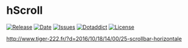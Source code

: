 # hScroll

[![Release](https://img.shields.io/github/v/release/franck-paul/hScroll)](https://github.com/franck-paul/hScroll/releases)
[![Date](https://img.shields.io/github/release-date/franck-paul/hScroll)](https://github.com/franck-paul/hScroll/releases)
[![Issues](https://img.shields.io/github/issues/franck-paul/hScroll)](https://github.com/franck-paul/hScroll/issues)
[![Dotaddict](https://img.shields.io/badge/dotaddict-official-green.svg)](https://plugins.dotaddict.org/dc2/details/hScroll)
[![License](https://img.shields.io/github/license/franck-paul/hScroll)](https://github.com/franck-paul/hScroll/blob/master/LICENSE)

<http://www.tiger-222.fr/?d=2016/10/18/14/00/25-scrollbar-horizontale>
